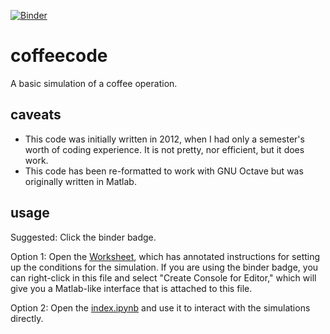 [![Binder](https://mybinder.org/badge_logo.svg)](https://mybinder.org/v2/gh/mathematicalmichael/coffeecode/binder/?urlpath=git-pull?repo=https://mybinder.org/v2/gh/mathematicalmichael/coffeecode/master/?urlpath=/lab/?filepath=index.ipynb)

# coffeecode
A basic simulation of a coffee operation.


## caveats
- This code was initially written in 2012, when I had only a semester's worth of coding experience. It is not pretty, nor efficient, but it does work.
- This code has been re-formatted to work with GNU Octave but was originally written in Matlab.


## usage
Suggested: Click the binder badge.

Option 1: Open the [Worksheet](/src/Worksheet.m), which has annotated instructions for setting up the conditions for the simulation. If you are using the binder badge, you can right-click in this file and select "Create Console for Editor," which will give you a Matlab-like interface that is attached to this file.

Option 2: Open the [index.ipynb](index.ipynb) and use it to interact with the simulations directly.